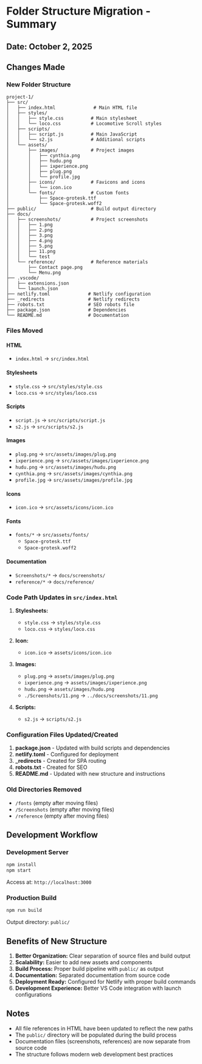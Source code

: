 # Folder Structure Migration - Summary

## Date: October 2, 2025

## Changes Made

### New Folder Structure
```
project-1/
├── src/
│   ├── index.html              # Main HTML file
│   ├── styles/
│   │   ├── style.css          # Main stylesheet
│   │   └── loco.css           # Locomotive Scroll styles
│   ├── scripts/
│   │   ├── script.js          # Main JavaScript
│   │   └── s2.js              # Additional scripts
│   └── assets/
│       ├── images/            # Project images
│       │   ├── cynthia.png
│       │   ├── hudu.png
│       │   ├── ixperience.png
│       │   ├── plug.png
│       │   └── profile.jpg
│       ├── icons/             # Favicons and icons
│       │   └── icon.ico
│       └── fonts/             # Custom fonts
│           ├── Space-grotesk.ttf
│           └── Space-grotesk.woff2
├── public/                    # Build output directory
├── docs/
│   ├── screenshots/           # Project screenshots
│   │   ├── 1.png
│   │   ├── 2.png
│   │   ├── 3.png
│   │   ├── 4.png
│   │   ├── 5.png
│   │   ├── 11.png
│   │   └── test
│   └── reference/             # Reference materials
│       ├── Contact page.png
│       └── Menu.png
├── .vscode/
│   ├── extensions.json
│   └── launch.json
├── netlify.toml              # Netlify configuration
├── _redirects                # Netlify redirects
├── robots.txt                # SEO robots file
├── package.json              # Dependencies
└── README.md                 # Documentation
```

### Files Moved

#### HTML
- `index.html` → `src/index.html`

#### Stylesheets
- `style.css` → `src/styles/style.css`
- `loco.css` → `src/styles/loco.css`

#### Scripts
- `script.js` → `src/scripts/script.js`
- `s2.js` → `src/scripts/s2.js`

#### Images
- `plug.png` → `src/assets/images/plug.png`
- `ixperience.png` → `src/assets/images/ixperience.png`
- `hudu.png` → `src/assets/images/hudu.png`
- `cynthia.png` → `src/assets/images/cynthia.png`
- `profile.jpg` → `src/assets/images/profile.jpg`

#### Icons
- `icon.ico` → `src/assets/icons/icon.ico`

#### Fonts
- `fonts/*` → `src/assets/fonts/`
  - `Space-grotesk.ttf`
  - `Space-grotesk.woff2`

#### Documentation
- `Screenshots/*` → `docs/screenshots/`
- `reference/*` → `docs/reference/`

### Code Path Updates in `src/index.html`

1. **Stylesheets:**
   - `style.css` → `styles/style.css`
   - `loco.css` → `styles/loco.css`

2. **Icon:**
   - `icon.ico` → `assets/icons/icon.ico`

3. **Images:**
   - `plug.png` → `assets/images/plug.png`
   - `ixperience.png` → `assets/images/ixperience.png`
   - `hudu.png` → `assets/images/hudu.png`
   - `./Screenshots/11.png` → `../docs/screenshots/11.png`

4. **Scripts:**
   - `s2.js` → `scripts/s2.js`

### Configuration Files Updated/Created

1. **package.json** - Updated with build scripts and dependencies
2. **netlify.toml** - Configured for deployment
3. **_redirects** - Created for SPA routing
4. **robots.txt** - Created for SEO
5. **README.md** - Updated with new structure and instructions

### Old Directories Removed
- `/fonts` (empty after moving files)
- `/Screenshots` (empty after moving files)
- `/reference` (empty after moving files)

## Development Workflow

### Development Server
```bash
npm install
npm start
```
Access at: `http://localhost:3000`

### Production Build
```bash
npm run build
```
Output directory: `public/`

## Benefits of New Structure

1. **Better Organization:** Clear separation of source files and build output
2. **Scalability:** Easier to add new assets and components
3. **Build Process:** Proper build pipeline with `public/` as output
4. **Documentation:** Separated documentation from source code
5. **Deployment Ready:** Configured for Netlify with proper build commands
6. **Development Experience:** Better VS Code integration with launch configurations

## Notes

- All file references in HTML have been updated to reflect the new paths
- The `public/` directory will be populated during the build process
- Documentation files (screenshots, references) are now separate from source code
- The structure follows modern web development best practices
